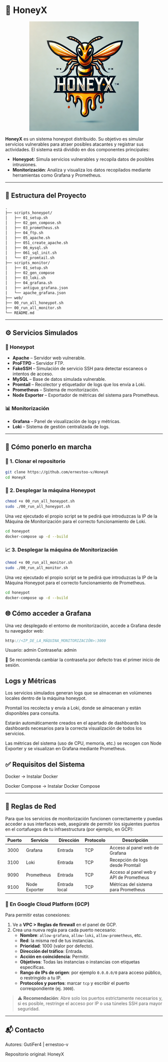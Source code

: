 # 🐝 HoneyX

<p align="center">
  <img src="img/HoneyX.png" alt="Logo HoneyX" width="350">
</p>


**HoneyX** es un sistema honeypot distribuido. Su objetivo es simular servicios vulnerables para atraer posibles atacantes y registrar sus actividades. El sistema está dividido en dos componentes principales:

- **Honeypot**: Simula servicios vulnerables y recopila datos de posibles intrusiones.
- **Monitorización**: Analiza y visualiza los datos recopilados mediante herramientas como Grafana y Prometheus.

---

## 📁 Estructura del Proyecto

```plaintext
.
├── scripts_honeypot/
│   ├── 01_setup.sh
│   ├── 02_gen_compose.sh
│   ├── 03_prometheus.sh
│   ├── 04_ftp.sh
│   ├── 05_apache.sh
│   ├── 051_create_apache.sh
│   ├── 06_mysql.sh
│   ├── 061_sql_init.sh
|   └── 07_promtail.sh
├── scripts_monitor/
│   ├── 01_setup.sh
│   ├── 02_gen_compose
│   ├── 03_loki.sh
│   ├── 04_grafana.sh
|   ├── antiguo_grafana.json
|   └── apache_grafana.json
├── web/
├── 00_run_all_honeypot.sh
├── 00_run_all_monitor.sh
└── README.md
```

---

## ⚙️ Servicios Simulados

### 🔐 Honeypot

- **Apache** – Servidor web vulnerable.
- **ProFTPD** – Servidor FTP.
- **FakeSSH** – Simulación de servicio SSH para detectar escaneos o intentos de acceso.
- **MySQL** – Base de datos simulada vulnerable.
- **Promtail** – Recolector y etiquetador de logs que los envía a Loki.
- **Prometheus** – Sistema de monitorización.
- **Node Exporter** – Exportador de métricas del sistema para Prometheus.

### 📊 Monitorización

- **Grafana** – Panel de visualización de logs y métricas.
- **Loki** – Sistema de gestión centralizada de logs.

---

## 🚀 Cómo ponerlo en marcha

### 🔽 1. Clonar el repositorio

```bash
git clone https://github.com/ernestoo-v/HoneyX
cd HoneyX
```

### 🐝 2. Desplegar la máquina Honeypot

```bash
chmod +x 00_run_all_honeypot.sh
sudo ./00_run_all_honeypot.sh
```

Una vez ejecutado el propio script se te pedirá que introduzcas la IP de la Máquina de Monitorización para el correcto funcionamiento de Loki.

```bash
cd honeypot
docker-compose up -d --build
```

### 📈 3. Desplegar la máquina de Monitorización

```bash
chmod +x 00_run_all_monitor.sh
sudo ./00_run_all_monitor.sh
```

Una vez ejecutado el propio script se te pedirá que introduzcas la IP de la Máquina Honeypot para el correcto funcionamiento de Prometheus.

```bash
cd honeypot
docker-compose up -d --build
```

## 🌐 Cómo acceder a Grafana

Una vez desplegado el entorno de monitorización, accede a Grafana desde tu navegador web:

```cpp
http://<IP_DE_LA_MÁQUINA_MONITORIZACIÓN>:3000
```

Usuario: admin
Contraseña: admin

🔐 Se recomienda cambiar la contraseña por defecto tras el primer inicio de sesión.

## Logs y Métricas

Los servicios simulados generan logs que se almacenan en volúmenes locales dentro de la máquina honeypot.

Promtail los recolecta y envía a Loki, donde se almacenan y están disponibles para consulta.

Estarán automáticamente creados en el apartado de dashboards los dashboards necesarios para la correcta visualización de todos los servicios.

Las métricas del sistema (uso de CPU, memoria, etc.) se recogen con Node Exporter y se visualizan en Grafana mediante Prometheus.

## ✅ Requisitos del Sistema

Docker → Instalar Docker

Docker Compose → Instalar Docker Compose

---

## 🔐 Reglas de Red

Para que los servicios de monitorización funcionen correctamente y puedas acceder a sus interfaces web, asegúrate de permitir los siguientes puertos en el cortafuegos de tu infraestructura (por ejemplo, en GCP):

| Puerto | Servicio      | Dirección      | Protocolo | Descripción                              |
|--------|---------------|----------------|-----------|------------------------------------------|
| 3000   | Grafana       | Entrada        | TCP       | Acceso al panel web de Grafana           |
| 3100   | Loki          | Entrada        | TCP       | Recepción de logs desde Promtail         |
| 9090   | Prometheus    | Entrada        | TCP       | Acceso al panel web y API de Prometheus  |
| 9100   | Node Exporter | Entrada local  | TCP       | Métricas del sistema para Prometheus     |

### 🔧 En Google Cloud Platform (GCP)

Para permitir estas conexiones:

1. Ve a **VPC > Reglas de firewall** en el panel de GCP.
2. Crea una nueva regla para cada puerto necesario:
   - **Nombre**: `allow-grafana`, `allow-loki`, `allow-prometheus`, etc.
   - **Red**: la misma red de tus instancias.
   - **Prioridad**: 1000 (valor por defecto).
   - **Dirección del tráfico**: Entrada.
   - **Acción en coincidencia**: Permitir.
   - **Objetivos**: Todas las instancias o instancias con etiquetas específicas.
   - **Rango de IPs de origen**: por ejemplo `0.0.0.0/0` para acceso público, o restringido a tu IP.
   - **Protocolos y puertos**: marcar `tcp` y escribir el puerto correspondiente (ej. `3000`).

> ⚠️ **Recomendación**: Abre solo los puertos estrictamente necesarios y, si es posible, restringe el acceso por IP o usa túneles SSH para mayor seguridad.

---


## 📬 Contacto

Autores: GutiFer4 | ernestoo-v

Repositorio original: HoneyX
